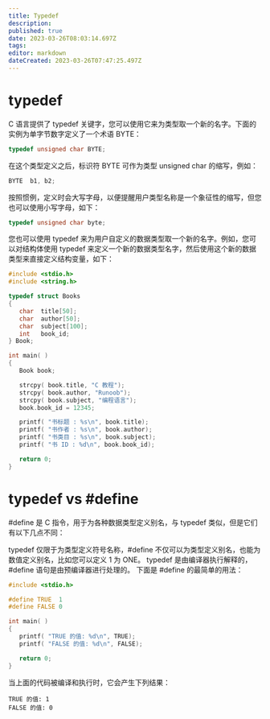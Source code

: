 ```yaml
---
title: Typedef
description: 
published: true
date: 2023-03-26T08:03:14.697Z
tags: 
editor: markdown
dateCreated: 2023-03-26T07:47:25.497Z
---
```

#  typedef
C 语言提供了 typedef 关键字，您可以使用它来为类型取一个新的名字。下面的实例为单字节数字定义了一个术语 BYTE：

```c
typedef unsigned char BYTE;
```

在这个类型定义之后，标识符 BYTE 可作为类型 unsigned char 的缩写，例如：

```c
BYTE  b1, b2;
```


按照惯例，定义时会大写字母，以便提醒用户类型名称是一个象征性的缩写，但您也可以使用小写字母，如下：

```c
typedef unsigned char byte;
```


您也可以使用 typedef 来为用户自定义的数据类型取一个新的名字。例如，您可以对结构体使用 typedef 来定义一个新的数据类型名字，然后使用这个新的数据类型来直接定义结构变量，如下：

```c
#include <stdio.h>
#include <string.h>

typedef struct Books
{
   char  title[50];
   char  author[50];
   char  subject[100];
   int   book_id;
} Book;

int main( )
{
   Book book;

   strcpy( book.title, "C 教程");
   strcpy( book.author, "Runoob"); 
   strcpy( book.subject, "编程语言");
   book.book_id = 12345;

   printf( "书标题 : %s\n", book.title);
   printf( "书作者 : %s\n", book.author);
   printf( "书类目 : %s\n", book.subject);
   printf( "书 ID : %d\n", book.book_id);

   return 0;
}
```


# typedef vs #define
#define 是 C 指令，用于为各种数据类型定义别名，与 typedef 类似，但是它们有以下几点不同：

typedef 仅限于为类型定义符号名称，#define 不仅可以为类型定义别名，也能为数值定义别名，比如您可以定义 1 为 ONE。
typedef 是由编译器执行解释的，#define 语句是由预编译器进行处理的。
下面是 #define 的最简单的用法：

```c
#include <stdio.h>

#define TRUE  1
#define FALSE 0

int main( )
{
   printf( "TRUE 的值: %d\n", TRUE);
   printf( "FALSE 的值: %d\n", FALSE);

   return 0;
}
```


当上面的代码被编译和执行时，它会产生下列结果：

```shell
TRUE 的值: 1
FALSE 的值: 0
```



